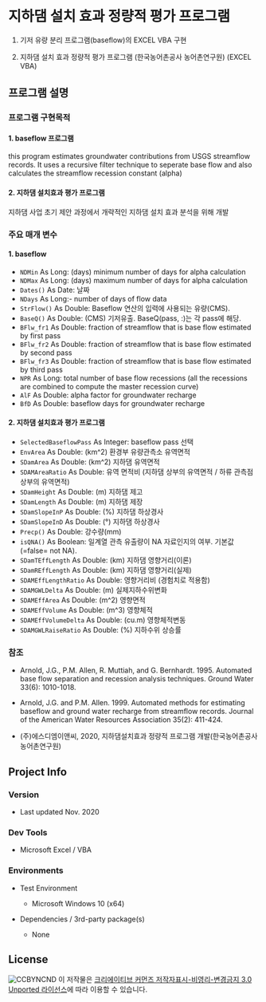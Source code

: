 # 지하댐 설치 효과 정량적 평가 프로그램

1. 기저 유량 분리 프로그램(baseflow)의 EXCEL VBA 구현

2. 지하댐 설치 효과 정량적 평가 프로그램 (한국농어촌공사 농어촌연구원) (EXCEL VBA)

   

## 프로그램 설명

### 프로그램 구현목적

#### 1. baseflow 프로그램

this program estimates groundwater contributions from USGS streamflow records.  It uses a recursive filter technique to seperate base flow and also calculates the streamflow recession constant (alpha)

#### 2. 지하댐 설치효과 평가 프로그램

지하댐 사업 초기 제안 과정에서 개략적인 지하댐 설치 효과 분석을 위해 개발 

### 주요 매개 변수

#### 1. baseflow

- `NDMin` As Long:  (days) minimum number of days for alpha calculation
- `NDMax` As Long:  (days) maximum number of days for alpha calculation
- `Dates()` As Date: 날짜
- `NDays` As Long:-  number of days of flow data
- `StrFlow()` As Double: Baseflow 연산의 입력에 사용되는 유량(CMS). 
- `BaseQ()` As Double: (CMS) 기저유출. BaseQ(pass, :)는 각 pass에 해당.
- `BFlw_fr1` As Double: fraction of streamflow that is base flow estimated by first pass
- `BFlw_fr2` As Double: fraction of streamflow that is base flow estimated by second pass
- `BFlw_fr3` As Double: fraction of streamflow that is base flow estimated by third pass
- `NPR` As Long: total number of base flow recessions (all the recessions are combined to compute the master recession curve)
- `AlF` As Double: alpha factor for groundwater recharge
- `BfD` As Double: baseflow days for groundwater recharge

#### 2. 지하댐 설치효과 평가 프로그램

- `SelectedBaseflowPass` As Integer: baseflow pass 선택
- `EnvArea` As Double: (km^2) 환경부 유량관측소 유역면적
- `SDamArea` As Double: (km^2) 지하댐 유역면적
- `SDAMAreaRatio` As Double: 유역 면적비 (지하댐 상부의 유역면적 / 하류 관측점 상부의 유역면적)
- `SDamHeight` As Double: (m) 지하댐 제고
- `SDamLength` As Double: (m) 지하댐 제장
- `SDamSlopeInP` As Double: (%) 지하댐 하상경사
- `SDamSlopeInD` As Double: (°) 지하댐 하상경사
- `Precp()` As Double: 강수량(mm)
- `isQNA()` As Boolean: 일계열 관측 유출량이 NA 자료인지의 여부. 기본값(=false= not NA).
- `SDamTEffLength` As Double: (km) 지하댐 영향거리(이론)
- `SDamREffLength` As Double: (km) 지하댐 영향거리(실제)
- `SDAMEffLengthRatio` As Double: 영향거리비 (경험치로 적용함)
- `SDAMGWLDelta` As Double: (m) 실제지하수위변화
- `SDAMEffArea` As Double: (m^2) 영향면적
- `SDAMEffVolume` As Double: (m^3) 영향체적
- `SDAMEffVolumeDelta` As Double: (cu.m) 영향체적변동
- `SDAMGWLRaiseRatio` As Double: (%) 지하수위 상승률

### 참조

+ Arnold, J.G., P.M. Allen, R. Muttiah, and G. Bernhardt. 1995. Automated base flow separation and recession analysis techniques. Ground Water 33(6): 1010-1018.

+ Arnold, J.G. and P.M. Allen. 1999. Automated methods for estimating baseflow and ground water recharge from streamflow records. Journal of the American Water Resources Association 35(2): 411-424.

+ (주)에스디엠이앤씨, 2020, 지하댐설치효과 정량적 프로그램 개발(한국농어촌공사 농어촌연구원)



## Project Info

### Version

- Last updated Nov. 2020

### Dev Tools

+ Microsoft Excel / VBA

### Environments

+ Test Environment

    + Microsoft Windows 10 (x64)
    
+ Dependencies / 3rd-party package(s)

    + None



## License

![CCBYNCND](https://i.creativecommons.org/l/by-nc-nd/3.0/88x31.png) 이 저작물은 <a rel="license" href="http://creativecommons.org/licenses/by-nc-nd/3.0/deed.ko">크리에이티브 커먼즈 저작자표시-비영리-변경금지 3.0 Unported 라이선스</a>에 따라 이용할 수 있습니다.

